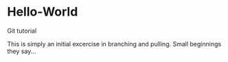 # Hello-World
Git tutorial

This is simply an initial excercise in branching and pulling.
Small beginnings they say...
